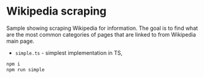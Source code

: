 # Wikipedia scraping

Sample showing scraping Wikipedia for information. The goal is to find what are the most common categories of pages that are linked to from Wikipedia main page.

* `simple.ts` - simplest implementation in TS,

```bash
npm i
npm run simple
```
